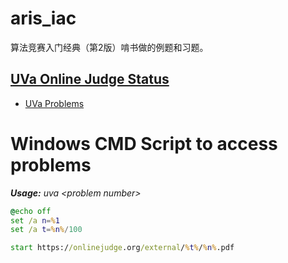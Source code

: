 # aris_iac

算法竞赛入门经典（第2版）啃书做的例题和习题。

## [UVa Online Judge Status](https://onlinejudge.org/index.php?option=com_onlinejudge&Itemid=15)
* [UVa Problems](https://onlinejudge.org/index.php?option=com_onlinejudge&Itemid=8&category=1)

# Windows CMD Script to access problems
***Usage:** uva &lt;problem number&gt;*
```bat
@echo off
set /a n=%1
set /a t=%n%/100

start https://onlinejudge.org/external/%t%/%n%.pdf
```
